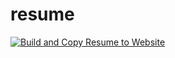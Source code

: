 # resume

[![Build and Copy Resume to Website](https://github.com/jaasonw/resume/actions/workflows/build.yml/badge.svg)](https://github.com/jaasonw/resume/actions/workflows/build.yml)
